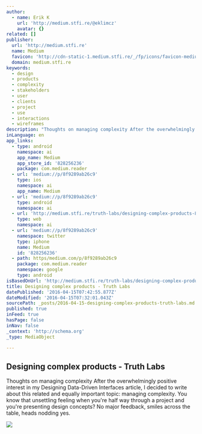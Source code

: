 ```yaml
---
author:
  - name: Erik K
    url: 'http://medium.stfi.re/@eklimcz'
    avatar: {}
related: []
publisher:
  url: 'http://medium.stfi.re'
  name: Medium
  favicon: 'http://cdn-static-1.medium.stfi.re/_/fp/icons/favicon-medium.TAS6uQ-Y7kcKgi0xjcYHXw.ico'
  domain: medium.stfi.re
keywords:
  - design
  - products
  - complexity
  - stakeholders
  - user
  - clients
  - project
  - use
  - interactions
  - wireframes
description: "Thoughts on managing complexity After the overwhelmingly positive interest in my Designing Data-Driven Interfaces article, I decided to write about this related and equally important topic: managing complexity. You know that unsettling feeling when you're half way through a project and you're presenting design concepts? No major feedback, smiles across the table, heads nodding yes."
inLanguage: en
app_links:
  - type: android
    namespace: ai
    app_name: Medium
    app_store_id: '828256236'
    package: com.medium.reader
  - url: 'medium://p/8f9289ab26c9'
    type: ios
    namespace: ai
    app_name: Medium
  - url: 'medium://p/8f9289ab26c9'
    type: android
    namespace: ai
  - url: 'http://medium.stfi.re/truth-labs/designing-complex-products-8f9289ab26c9'
    type: web
    namespace: ai
  - url: 'medium://p/8f9289ab26c9'
    namespace: twitter
    type: iphone
    name: Medium
    id: '828256236'
  - path: https/medium.com/p/8f9289ab26c9
    package: com.medium.reader
    namespace: google
    type: android
isBasedOnUrl: 'http://medium.stfi.re/truth-labs/designing-complex-products-8f9289ab26c9?sf=jnpgxb#.mcksgtkb9'
title: Designing complex products - Truth Labs
datePublished: '2016-04-15T07:42:55.877Z'
dateModified: '2016-04-15T07:32:01.043Z'
sourcePath: _posts/2016-04-15-designing-complex-products-truth-labs.md
published: true
inFeed: true
hasPage: false
inNav: false
_context: 'http://schema.org'
_type: MediaObject

---
```

<article style=""><h1>Designing complex products - Truth Labs</h1><p>Thoughts on managing complexity After the overwhelmingly positive interest in my Designing Data-Driven Interfaces article, I decided to write about this related and equally important topic: managing complexity. You know that unsettling feeling when you're half way through a project and you're presenting design concepts? No major feedback, smiles across the table, heads nodding yes.</p><img src="http://cdn-images-1.medium.stfi.re/max/2000/1*9bl17-IaOPe2uMuSO-h7wg.png" /></article>